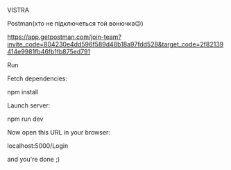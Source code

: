 VISTRA

Postman(хто не підключеться той вонючка😉)

https://app.getpostman.com/join-team?invite_code=804230e4dd596f589d48b18a97fdd528&target_code=2f82139414e9981fb46fb1fb875ed791

Run

Fetch dependencies:

npm install

Launch server:

npm run dev

Now open this URL in your browser:

localhost:5000/Login

and you're done ;)

